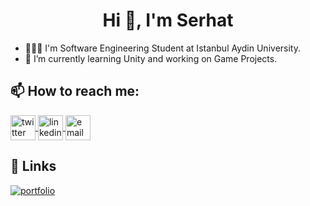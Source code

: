 <h1 align="center">Hi 👋, I'm Serhat</h1> 

- 👨🏻‍🎓 I'm Software Engineering Student at Istanbul Aydin University. 
- 🌱 I’m currently learning Unity and working on Game Projects.


## 📫 How to reach me:

<p align="left">
		<a href="https://www.twitter.com/sreaht/" target="_blank">
		<img align="center" src="https://upload.wikimedia.org/wikipedia/commons/6/6f/Logo_of_Twitter.svg" alt="twitter" height="40" width="40" />
	</a>
    <a href="https://www.linkedin.com/in/serhatkildaci/" target="_blank">
		<img align="center" src="https://upload.wikimedia.org/wikipedia/commons/c/c9/Linkedin.svg" alt="linkedin" height="40" width="40" />
	</a>
	<a href="mailto:kildaciserhat0@gmail.com" target="_blank">
		<img align="center" src="https://upload.wikimedia.org/wikipedia/commons/7/7e/Gmail_icon_%282020%29.svg" alt="email" height="40" width="40" />
	</a>
</p>

## 🔗 Links
[![portfolio](https://img.shields.io/badge/my_portfolio-000?style=for-the-badge&logo=ko-fi&logoColor=white)]([https://boebyn.itch.io/](https://www.taser.dev/)https://www.taser.dev/)
